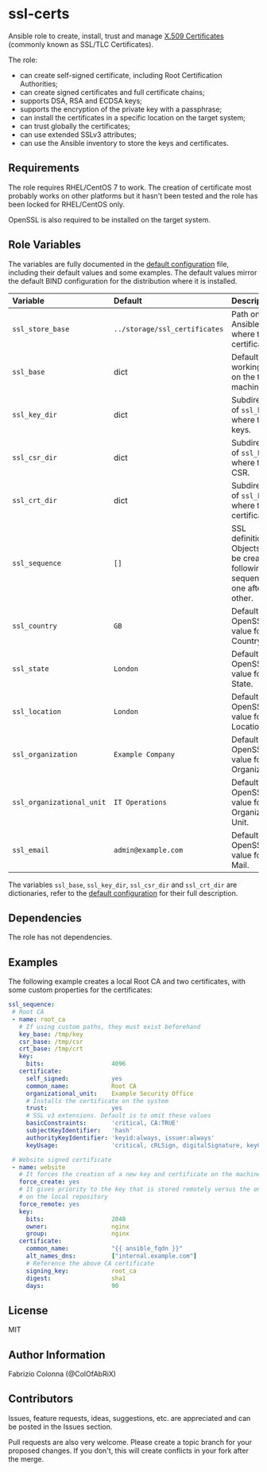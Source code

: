# ssl-certs

Ansible role to create, install, trust and manage [X.509 Certificates](1) (commonly known as SSL/TLC Certificates).

The role:

 - can create self-signed certificate, including Root Certification Authorities;
 - can create signed certificates and full certificate chains;
 - supports DSA, RSA and ECDSA keys;
 - supports the encryption of the private key with a passphrase;
 - can install the certificates in a specific location on the target system;
 - can trust globally the certificates;
 - can use extended SSLv3 attributes;
 - can use the Ansible inventory to store the keys and certificates.

[1]: https://www.wikiwand.com/en/X.509#/Certificates

## Requirements

The role requires RHEL/CentOS 7 to work. The creation of certificate most probably works on other platforms but it hasn't been tested and the role has been locked for RHEL/CentOS only.

OpenSSL is also required to be installed on the target system.

## Role Variables

The variables are fully documented in the [default configuration](defaults/main.yml) file, including their default values and some examples.
The default values mirror the default BIND configuration for the distribution where it is installed.

| Variable           | Default                       | Description                                             |
| :---               | :---                          | :---                                                    |
| `ssl_store_base`   | `../storage/ssl_certificates` | Path on the Ansible server where to store certificate.  |
| `ssl_base`         | dict                          | Default working path on the target machine.             |
| `ssl_key_dir`      | dict                          | Subdirectory of `ssl_base` where to store keys.         |
| `ssl_csr_dir`      | dict                          | Subdirectory of `ssl_base` where to store CSR.          |
| `ssl_crt_dir`      | dict                          | Subdirectory of `ssl_base` where to store certificates. |
| `ssl_sequence`     | `[]`                          | SSL definitions. Objects will be created following this sequence, one after the other.|
| `ssl_country`      | `GB`                          | Default OpenSSL value for Country.                      |
| `ssl_state`        | `London`                      | Default OpenSSL value for State.                        |
| `ssl_location`     | `London`                      | Default OpenSSL value for Location.                     |
| `ssl_organization` | `Example Company`             | Default OpenSSL value for Organization.                 |
| `ssl_organizational_unit` | `IT Operations`        | Default OpenSSL value for Organizational Unit.          |
| `ssl_email`        | `admin@example.com`           | Default OpenSSL value for E-Mail.                       |

The variables `ssl_base`, `ssl_key_dir`, `ssl_csr_dir` and `ssl_crt_dir` are dictionaries, refer to the [default configuration](defaults/main.yml) for their full description.

## Dependencies

The role has not dependencies.

## Examples

The following example creates a local Root CA and two certificates, with some custom properties for the certificates:

```Yaml
ssl_sequence:
 # Root CA
 - name: root_ca
   # If using custom paths, they must exist beforehand
   key_base: /tmp/key
   csr_base: /tmp/csr
   crt_base: /tmp/crt
   key:
     bits:                   4096
   certificate:
     self_signed:            yes
     common_name:            Root CA
     organizational_unit:    Example Security Office
     # Installs the certificate on the system
     trust:                  yes
     # SSL v3 extensions. Default is to omit these values
     basicConstraints:       'critical, CA:TRUE'
     subjectKeyIdentifier:   'hash'
     authorityKeyIdentifier: 'keyid:always, issuer:always'
     keyUsage:               'critical, cRLSign, digitalSignature, keyCertSign'

 # Website signed certificate
 - name: website
   # It forces the creation of a new key and certificate on the machine
   force_create: yes
   # It gives priority to the key that is stored remotely versus the one stored
   # on the local repository
   force_remote: yes
   key:
     bits:                   2048
     owner:                  nginx
     group:                  nginx
   certificate:
     common_name:            "{{ ansible_fqdn }}"
     alt_names_dns:          ["internal.example.com"]
     # Reference the above CA certificate
     signing_key:            root_ca
     digest:                 sha1
     days:                   90
```

## License

MIT

## Author Information

Fabrizio Colonna (@ColOfAbRiX)

## Contributors

Issues, feature requests, ideas, suggestions, etc. are appreciated and can be posted in the Issues section.

Pull requests are also very welcome. Please create a topic branch for your proposed changes. If you don't, this will create conflicts in your fork after the merge.
